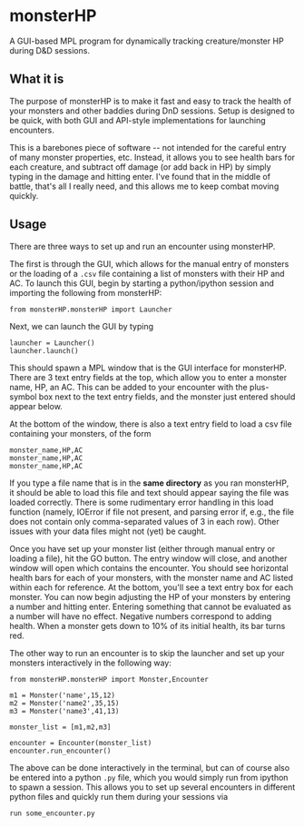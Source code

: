 # monsterHP
A GUI-based MPL program for dynamically tracking creature/monster HP during D&amp;D sessions.

## What it is 
The purpose of monsterHP is to make it fast and easy to track the health of your monsters
and other baddies during DnD sessions. Setup is designed to be quick, with both GUI and 
API-style implementations for launching encounters. 

This is a barebones piece of software -- not intended for the careful entry of many monster properties, etc.
Instead, it allows you to see health bars for each creature, and subtract off damage (or add back in HP)
by simply typing in the damage and hitting enter. I've found that in the middle of battle, that's all
I really need, and this allows me to keep combat moving quickly. 

## Usage 

There are three ways to set up and run an encounter using monsterHP. 

The first is through the GUI, which allows for the manual entry of monsters or the loading of a `.csv` file containing a list of monsters with their HP and AC. To launch this GUI, begin by starting a python/ipython session and importing the following from monsterHP:

```
from monsterHP.monsterHP import Launcher
```
Next, we can launch the GUI by typing 
```
launcher = Launcher()
launcher.launch()
```
This should spawn a MPL window that is the GUI interface for monsterHP. There are 3 text entry fields at the top, which allow you to enter a monster name, HP, an AC. This can be added to your encounter with the plus-symbol box next to the text entry fields, and the monster just entered should appear below. 

At the bottom of the window, there is also a text entry field to load a csv file containing your monsters, of the form 
```
monster_name,HP,AC
monster_name,HP,AC
monster_name,HP,AC
```

If you type a file name that is in the **same directory** as you ran monsterHP, it should be able to load this file and text should appear saying the file was loaded correctly. There is some rudimentary error handling in this load function (namely, IOError if file not present, and parsing error if, e.g., the file does not contain only comma-separated values of 3 in each row). Other issues with your data files might not (yet) be caught. 

Once you have set up your monster list (either through manual entry or loading a file), hit the GO button. The entry window will close, and another window will open which contains the encounter. You should see horizontal health bars for each of your monsters, with the monster name and AC listed within each for reference. At the bottom, you'll see a text entry box for each monster. You can now begin adjusting the HP of your monsters by entering a number and hitting enter. Entering something that cannot be evaluated as a number will have no effect. Negative numbers correspond to adding health. When a monster gets down to 10% of its initial health, its bar turns red. 


The other way to run an encounter is to skip the launcher and set up your monsters interactively in the following way: 
```
from monsterHP.monsterHP import Monster,Encounter

m1 = Monster('name',15,12)
m2 = Monster('name2',35,15)
m3 = Monster('name3',41,13)

monster_list = [m1,m2,m3]

encounter = Encounter(monster_list)
encounter.run_encounter()
```

The above can be done interactively in the terminal, but can of course also be entered into a python `.py` file, which you would simply run from ipython to spawn a session. This allows you to set up several encounters in different python files and quickly run them during your sessions via 

```
run some_encounter.py
```








